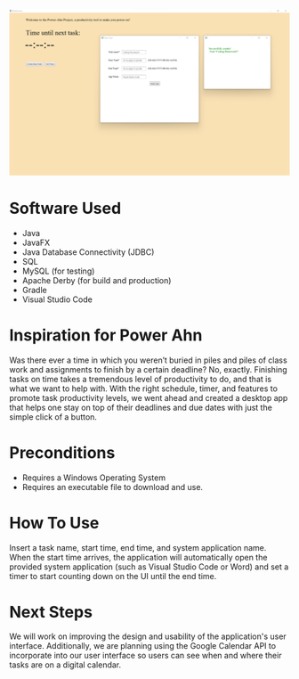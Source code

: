 ![App Preview](app_images/Power-Ahn_Project_Preview_1.png)

# Software Used
- Java
- JavaFX
- Java Database Connectivity (JDBC)
- SQL
- MySQL (for testing)
- Apache Derby (for build and production)
- Gradle
- Visual Studio Code

# Inspiration for Power Ahn
Was there ever a time in which you weren’t buried in piles and piles of class work and assignments to finish by a certain deadline? No, exactly. Finishing tasks on time takes a tremendous level of productivity to do, and that is what we want to help with. With the right schedule, timer, and features to promote task productivity levels, we went ahead and created a desktop app that helps one stay on top of their deadlines and due dates with just the simple click of a button.

# Preconditions
- Requires a Windows Operating System
- Requires an executable file to download and use.

# How To Use
Insert a task name, start time, end time, and system application name. When the start time arrives, the application will automatically open the provided system application (such as Visual Studio Code or Word) and set a timer to start counting down on the UI until the end time.


# Next Steps
We will work on improving the design and usability of the application's user interface. Additionally, we are planning using the Google Calendar API to incorporate into our user interface so users can see when and where their tasks are on a digital calendar.
